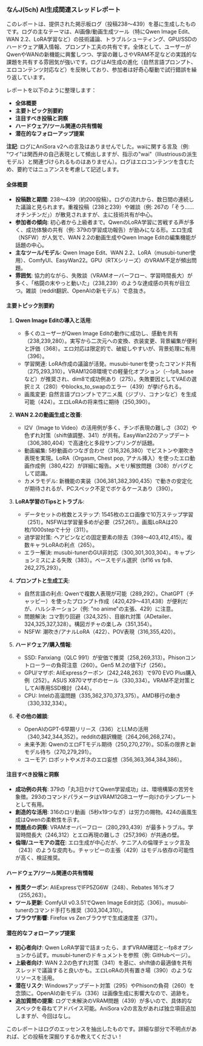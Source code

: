 ### なんJ(5ch) AI生成関連スレッドレポート

このレポートは、提供された掲示板ログ（投稿238〜439）を基に生成したものです。ログの主なテーマは、AI画像/動画生成ツール（特にQwen Image Edit、WAN 2.2、LoRA学習など）の技術議論、トラブルシューティング、GPU/SSDのハードウェア購入情報、プロンプト工夫の共有です。全体として、ユーザーがQwenやWANの新機能に興奮しつつ、学習の難しさやVRAM不足などの実践的な課題を共有する雰囲気が強いです。ログはAI生成の進化（自然言語プロンプト、エロコンテンツ対応など）を反映しており、参加者は好奇心駆動で試行錯誤を繰り返しています。

レポートを以下のように整理します：
- **全体概要**
- **主要トピック別要約**
- **注目すべき投稿と洞察**
- **ハードウェア/ツール関連の共有情報**
- **潜在的なフォローアップ提案**

**注記**: ログにAniSora v2への言及はありませんでした。waiに関する言及（例: "ワイ"は関西弁の自己表現として頻出しますが、指示の"wai"（Illustriousの派生モデル）と関連づけられるものはありません）。ログはエロコンテンツを含むため、要約ではニュアンスを考慮して記述します。

#### 全体概要
- **投稿数と期間**: 238〜439（約200投稿）。ログの流れから、数日間の連続した議論と見られます。重複投稿（238と239）や雑談（例: 267の「そう……オチンチンだ」）が散見されますが、主に技術共有が中心。
- **参加者の傾向**: 初心者から上級者まで。QwenのLoRA学習に苦戦する声が多く、成功体験の共有（例: 379の学習成功報告）が励みになる形。エロ生成（NSFW）が人気で、WAN 2.2の動画生成やQwen Image Editの編集機能が話題の中心。
- **主なツール/モデル**: Qwen Image Edit、WAN 2.2、LoRA（musubi-tuner使用）、ComfyUI、EasyWan22。GPU（RTXシリーズ）のVRAM不足が頻出問題。
- **雰囲気**: 協力的ながら、失敗談（VRAMオーバーフロー、学習時間長大）が多く、「格闘の末やっと動いた」（238,239）のような達成感の共有が目立つ。雑談（reddit翻訳、OpenAIの新モデル）で息抜き。

#### 主要トピック別要約
1. **Qwen Image Editの導入と活用**:
   - 多くのユーザーがQwen Image Editの動作に成功し、感動を共有（238,239,280）。実写から二次元への変換、衣装変更、背景編集が便利と評価（368）。エロ対応は限定的で、破綻しやすいが、背景処理に有用（396）。
   - 学習関連: LoRA作成の議論が活発。musubi-tunerを使ったコマンド共有（275,293,310）。VRAM12GB環境での軽量化オプション（--fp8_baseなど）が推奨され、dim8で成功例あり（275）。失敗要因としてVAEの選択ミス（280）やblocks_to_swapのエラー（439）が挙げられる。
   - 画風変更: 自然言語プロンプトでアニメ風（ジブリ、コナンなど）を生成可能（424）。エロLoRAの将来性に期待（250,390）。

2. **WAN 2.2の動画生成と改善**:
   - I2V（Image to Video）の活用例が多く、チンポ表現の難しさ（302）や色ずれ対策（shift値調整、341）が共有。EasyWan22のアップデート（306,380,404）で高速化と多段サンプリングが話題。
   - 動画編集: 5秒動画のつなぎ合わせ（316,326,380）でピストンや潮吹き表現を実現。LoRA（Orgasm, Chest pop, アナル挿入）を使ったエロ動画作成例（380,422）が詳細に報告。メモリ解放問題（308）がバグとして認識。
   - カメラモデル: 新機能の実装（306,381,382,390,435）で動きの安定化が期待されるが、PCスペック不足でボケるケースあり（390）。

3. **LoRA学習のTipsとトラブル**:
   - データセットの枚数とステップ: 1545枚のエロ画像で10万ステップ学習（251）。NSFWは学習量多めが必要（257,261）。画風LoRAは20枚/1000stepで十分（311）。
   - 過学習対策: ヘアピンなどの固定要素の除去（398〜403,412,415）。複数キャラLoRAの利点（265）。
   - エラー解決: musubi-tunerのGUI非対応（300,301,303,304）。キャプションミスによる失敗（383）。ベースモデル選択（bf16 vs fp8、262,275,293）。

4. **プロンプトと生成工夫**:
   - 自然言語の利点: Qwenで複数人表現が可能（289,292）。ChatGPT（チャッピー）を使ったプロンプト作成（420,429〜431,438）が便利だが、ハルシネーション（例: "no anime"の主張、429）に注意。
   - 問題解決: コマ割り回避（324,325）、目崩れ対策（ADetailer、324,325,327,328）。構図ガチャの楽しみ（351,354）。
   - NSFW: 潮吹き/アナルLoRA（422）、POV表現（316,355,420）。

5. **ハードウェア/購入情報**:
   - SSD: Fanxiang（QLC 991）が安価で推奨（258,269,313）。Phisonコントローラーの負荷注意（260）。Gen5 M.2の値下げ（256）。
   - GPU/マザボ: AliExpressクーポン（242,248,263）で970 EVO Plus購入例（252）。ASUS X870マザボのセール（330,334）。VRAM不足対策としてAI専用SSD検討（244）。
   - CPU: Intelの高温問題（335,362,370,373,375）。AMD移行の動き（330,332,334）。

6. **その他の雑談**:
   - OpenAIのGPT-6早期リリース（336）とLLMの活用（340,342,344,352）。redditの翻訳機能（264,266,268,274）。
   - 未来予測: QwenのエロFTモデル期待（250,270,279）。SD系の限界と新モデル待ち（270,279,291）。
   - ユーモア: ロボットやメガネのエロ妄想（356,363,364,384,386）。

#### 注目すべき投稿と洞察
- **成功例の共有**: 379の「丸3日かけてQwen学習成功」は、環境構築の苦労を象徴。293のコマンドパラメータはVRAM12GBユーザー向けのテンプレートとして有用。
- **創造的な活用**: 316のロリ動画（5秒x19つなぎ）は労力の賜物。424の画風生成はQwenの柔軟性を示す。
- **問題点の洞察**: VRAMオーバーフロー（280,293,439）が最多トラブル。学習時間長大（246,312）とエロ再現の難しさ（257,396）が共通の壁。
- **倫理/ユーモアの混在**: エロ生成が中心だが、ケニア人の倫理チェック言及（243）のような皮肉も。チャッピーの主張（429）はモデル依存の可能性が高く、検証推奨。

#### ハードウェア/ツール関連の共有情報
- **推奨クーポン**: AliExpressでIFP5ZG6W（248）、Rebates 16%オフ（255,263）。
- **ツール更新**: ComfyUI v0.3.51でQwen Image Edit対応（306）。musubi-tunerのコマンド手打ち推奨（303,304,310）。
- **ブラウザ影響**: Firefox vs Zenブラウザで生成速度差（371）。

#### 潜在的なフォローアップ提案
- **初心者向け**: Qwen LoRA学習で詰まったら、まずVRAM確認と--fp8オプションから試す。musubi-tunerのドキュメントを参照（例: GitHubページ）。
- **上級者向け**: WAN 2.2の色ずれ対策（341）を基に、shift値の最適値を共有スレッドで議論すると良いかも。エロLoRAの共有置き場（390）のようなリソースを活用。
- **潜在リスク**: Windowsアップデート対策（295）やPhisonの負荷（260）を念頭に。OpenAIの新モデル（336）は画像生成に影響大なので、追跡を。
- **追加質問の提案**: ログで未解決のVRAM問題（439）が多いので、具体的なスペックを尋ねてアドバイス可能。AniSora v2の言及があれば独立項目追加しますが、今回はなし。

このレポートはログのエッセンスを抽出したものです。詳細な部分で不明点があれば、どの投稿を深掘りするか教えてください！